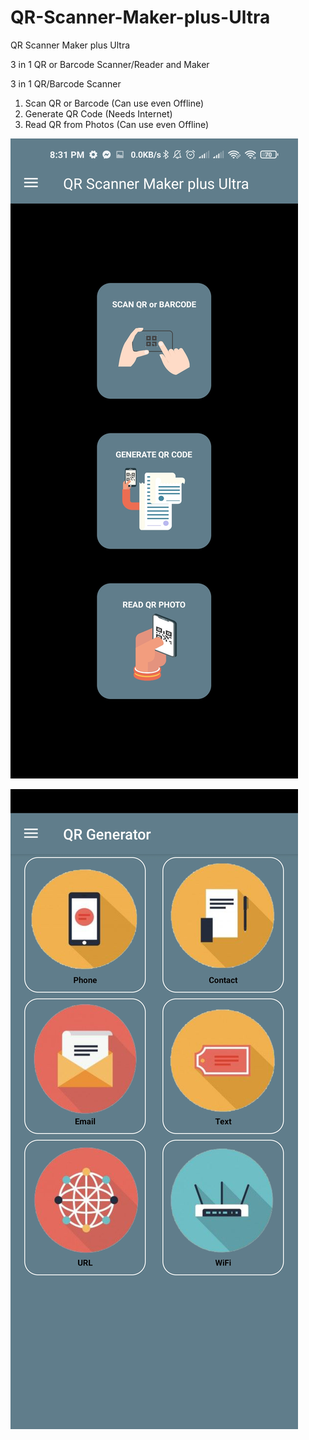 # QR-Scanner-Maker-plus-Ultra
QR Scanner Maker plus Ultra


3 in 1 QR or Barcode Scanner/Reader and Maker

3 in 1 QR/Barcode Scanner 

1. Scan QR or Barcode (Can use even Offline)
2. Generate QR Code (Needs Internet)
3. Read QR from Photos (Can use even Offline)

![screen1](https://github.com/engrpanda/QR-Scanner-Maker-plus-Ultra/blob/main/1.jpg)

![screen1](https://github.com/engrpanda/QR-Scanner-Maker-plus-Ultra/blob/main/2.jpg)
